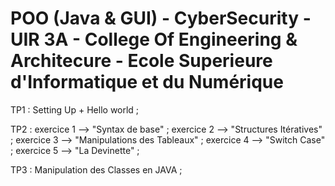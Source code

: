 # POO (Java & GUI) - CyberSecurity - UIR 3A - College Of Engineering & Architecure - Ecole Superieure d'Informatique et du Numérique

TP1 : Setting Up + Hello world ;

TP2 : exercice 1 --> "Syntax de base" ; exercice 2 --> "Structures Itératives" ; exercice 3 --> "Manipulations des Tableaux" ; exercice 4 --> "Switch Case" ; exercice 5 --> "La Devinette" ;

TP3 : Manipulation des Classes en JAVA ;
